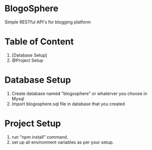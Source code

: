 # BlogoSphere
Simple RESTful API's for blogging platform

# Table of Content
  1. [Database Setup]
  2. @Project Setup
# Database Setup
1. Create database named "blogosphere" or whaterver you choose in Mysql
2. Import blogosphere.sql file in database that you created

# Project Setup
  1. run "npm install" command.
  2. set up all environment variables as per your setup.
  
  

